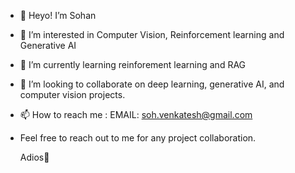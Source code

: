- 👋 Heyo! I’m Sohan
- 👀 I’m interested in Computer Vision, Reinforcement learning and Generative AI
- 🌱 I’m currently learning reinforement learning and RAG
- 💞️ I’m looking to collaborate on deep learning, generative AI, and computer vision projects.
- 📫 How to reach me : EMAIL: soh.venkatesh@gmail.com 
- Feel free to reach out to me for any project collaboration.

  Adios👋

<!---
sohv/sohv is a ✨ special ✨ repository because its `README.md` (this file) appears on your GitHub profile.
You can click the Preview link to take a look at your changes.
--->
